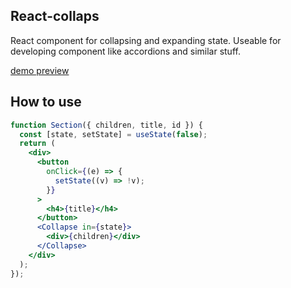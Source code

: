 ## React-collaps

React component for collapsing and expanding state.
Useable for developing component like accordions and similar stuff.

[demo preview](https://react-collaps.vercel.app/)

## How to use

```jsx
function Section({ children, title, id }) {
  const [state, setState] = useState(false);
  return (
    <div>
      <button
        onClick={(e) => {
          setState((v) => !v);
        }}
      >
        <h4>{title}</h4>
      </button>
      <Collapse in={state}>
        <div>{children}</div>
      </Collapse>
    </div>
  );
});
```
